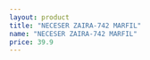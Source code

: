 ```yaml
---
layout: product
title: "NECESER ZAIRA-742 MARFIL"
name: "NECESER ZAIRA-742 MARFIL"
price: 39.9
---
```

